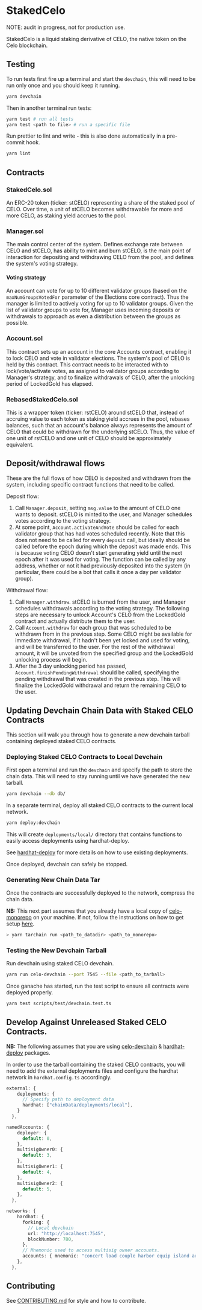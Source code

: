 # StakedCelo

NOTE: audit in progress, not for production use.

StakedCelo is a liquid staking derivative of CELO, the native token on the Celo
blockchain.

## Testing

To run tests first fire up a terminal and start the `devchain`, this will need to be run only once and you should keep it running.  

```bash
yarn devchain
```

Then in another terminal run tests:

```bash
yarn test # run all tests
yarn test <path to file> # run a specific file
```

Run prettier to lint and write - this is also done automatically in a pre-commit hook.

```bash
yarn lint
```

## Contracts

### StakedCelo.sol

An ERC-20 token (ticker: stCELO) representing a share of the staked pool of
CELO. Over time, a unit of stCELO becomes withdrawable for more and more CELO,
as staking yield accrues to the pool.

### Manager.sol

The main control center of the system. Defines exchange rate between CELO and
stCELO, has ability to mint and burn stCELO, is the main point of interaction
for depositing and withdrawing CELO from the pool, and defines the system's
voting strategy.

#### Voting strategy

An account can vote for up to 10 different validator groups (based on the
`maxNumGroupsVotedFor` parameter of the Elections core contract). Thus the
manager is limited to actively voting for up to 10 validator groups. Given the
list of validator groups to vote for, Manager uses incoming deposits or
withdrawals to approach as even a distribution between the groups as possible.

### Account.sol

This contract sets up an account in the core Accounts contract, enabling it to
lock CELO and vote in validator elections. The system's pool of CELO is held by
this contract. This contract needs to be interacted with to lock/vote/activate
votes, as assigned to validator groups according to Manager's strategy, and to
finalize withdrawals of CELO, after the unlocking period of LockedGold has
elapsed.

### RebasedStakedCelo.sol

This is a wrapper token (ticker: rstCELO) around stCELO that, instead of
accruing value to each token as staking yield accrues in the pool, rebases
balances, such that an account's balance always represents the amount of CELO
that could be withdrawn for the underlying stCELO. Thus, the value of one unit
of rstCELO and one unit of CELO should be approximately equivalent.

## Deposit/withdrawal flows

These are the full flows of how CELO is deposited and withdrawn from the system,
including specific contract functions that need to be called.

Deposit flow:

1. Call `Manager.deposit`, setting `msg.value` to the amount of CELO one wants
   to deposit. stCELO is minted to the user, and Manager schedules votes
   according to the voting strategy.
2. At some point, `Account.activateAndVote` should be called for each validator
   group that has had votes scheduled recently. Note that this does not need to
   be called for every `deposit` call, but ideally should be called before the
   epoch during which the deposit was made ends. This is because voting CELO
   doesn't start generating yield until the next epoch after it was used for
   voting. The function can be called by any address, whether or not it had
   previously deposited into the system (in particular, there could be a bot
   that calls it once a day per validator group).

Withdrawal flow:

1. Call `Manager.withdraw`. stCELO is burned from the user, and Manager
   schedules withdrawals according to the voting strategy. The following steps
   are necessary to unlock Account's CELO from the LockedGold contract and
   actually distribute them to the user.
2. Call `Account.withdraw` for each group that was scheduled to be withdrawn
   from in the previous step. Some CELO might be available for immediate
   withdrawal, if it hadn't been yet locked and used for voting, and will be
   transferred to the user. For the rest of the withdrawal amount, it will be
   unvoted from the specified group and the LockedGold unlocking process will
   begin.
3. After the 3 day unlocking period has passed,
   `Account.finishPendingWithdrawal` should be called, specifying the pending
   withdrawal that was created in the previous step. This will finalize the
   LockedGold withdrawal and return the remaining CELO to the user.


## Updating Devchain Chain Data with Staked CELO Contracts

This section will walk you through how to generate a new devchain tarball containing deployed staked CELO contracts.

### Deploying Staked CELO Contracts to Local Devchain

First open a terminal and run the `devchain` and specify the path to store the chain data. This will need to stay running until we have generated the new tarball.

```bash
yarn devchain --db db/
```

In a separate terminal, deploy all staked CELO contracts to the current local network.

```bash
yarn deploy:devchain
```

This will create `deployments/local/` directory that contains functions to easily access deployments using hardhat-deploy. 

See [hardhat-deploy](https://github.com/wighawag/hardhat-deploy#migrating-existing-deployment-to-hardhat-deploy) for more details on how to use existing deployments.

Once deployed, devchain can safely be stopped.

### Generating New Chain Data Tar

Once the contracts are successfully deployed to the network, compress the chain data. 

**NB:** This next part assumes that you already have a local copy of [celo-monorepo](https://github.com/celo-org/celo-monorepo) on your machine. If not, follow the instructions on how to get setup [here](https://github.com/celo-org/celo-monorepo/blob/master/SETUP.md).

```bash
> yarn tarchain run <path_to_datadir> <path_to_monorepo>
```

### Testing the New Devchain Tarball

Run devchain using staked CELO devchain.

```bash
yarn run celo-devchain --port 7545 --file <path_to_tarball>
```

Once ganache has started, run the test script to ensure all contracts were deployed properly.

```bash
yarn test scripts/test/devchain.test.ts
```

## Develop Against Unreleased Staked CELO Contracts.

**NB:** The following assumes that you are using [celo-devchain](https://www.npmjs.com/package/@terminal-fi/celo-devchain) & [hardhat-deploy](https://www.npmjs.com/package/hardhat-deploy) packages.

In order to use the tarball containing the staked CELO contracts, you will need to add the external deployments files and configure the hardhat network  in `hardhat.config.ts` accordingly.

``` ts 
external: {
    deployments: {
      // Specify path to deployment data
      hardhat: ["chainData/deployments/local"],
    }
  },

namedAccounts: {
    deployer: {
      default: 0,
    },
    multisigOwner0: {
      default: 3,
    },
    multisigOwner1: {
      default: 4,
    },
    multisigOwner2: {
      default: 5,
    },
  },

networks: {
    hardhat: {
      forking: {
        // Local devchain
        url: "http://localhost:7545",
        blockNumber: 780,
      },
      // Mnemonic used to access multisig owner accounts.
      accounts: { mnemonic: "concert load couple harbor equip island argue ramp clarify fence smart topic" },
    },
  },
```


## Contributing

See [CONTRIBUTING.md](CONTRIBUTING.md) for style and how to contribute.
